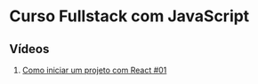 # Curso Fullstack com JavaScript

## Vídeos

1. [Como iniciar um projeto com React #01](https://youtu.be/8Pqfyrfs4Zc)

